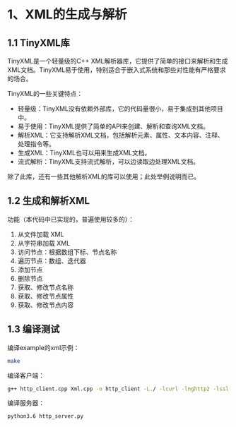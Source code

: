 # 1、XML的生成与解析

## 1.1 TinyXML库

TinyXML是一个轻量级的C++ XML解析器库，它提供了简单的接口来解析和生成XML文档。TinyXML易于使用，特别适合于嵌入式系统和那些对性能有严格要求的场合。 

TinyXML的一些关键特点： 

- 轻量级：TinyXML没有依赖外部库，它的代码量很小，易于集成到其他项目中。 
- 易于使用：TinyXML提供了简单的API来创建、解析和查询XML文档。
- 解析XML：它支持解析XML文档，包括解析元素、属性、文本内容、注释、处理指令等。 
- 生成XML：TinyXML也可以用来生成XML文档。 
- 流式解析：TinyXML支持流式解析，可以边读取边处理XML文档。

除了此库，还有一些其他解析XML的库可以使用；此处举例说明而已。



## 1.2 生成和解析XML

功能（本代码中已实现的，普遍使用较多的）：

1. 从文件加载 XML
2. 从字符串加载 XML
3. 访问节点：根据数组下标、节点名称
4. 遍历节点：数组、迭代器
5. 添加节点
6. 删除节点
7. 获取、修改节点名称
8. 获取、修改节点属性
9. 获取、修改节点内容





## 1.3 编译测试

编译example的xml示例：

```bash
make
```

编译客户端：

```bash
g++ http_client.cpp Xml.cpp -o http_client -L./ -lcurl -lnghttp2 -lssl -lcrypto
```

编译服务器：

```bash
python3.6 http_server.py
```









